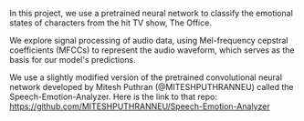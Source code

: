 In this project, we use a pretrained neural network to classify the emotional states of characters from the hit TV show, The Office.

We explore signal processing of audio data, using Mel-frequency cepstral coefficients (MFCCs) to represent the audio waveform, which serves as the basis for our model's predictions.

We use a slightly modified version of the pretrained convolutional neural network developed by Mitesh Puthran (@MITESHPUTHRANNEU) called the Speech-Emotion-Analyzer. Here is the link to that repo: https://github.com/MITESHPUTHRANNEU/Speech-Emotion-Analyzer